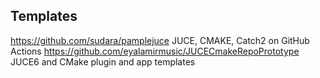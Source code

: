 ## Templates

https://github.com/sudara/pamplejuce JUCE, CMAKE, Catch2 on GitHub Actions
https://github.com/eyalamirmusic/JUCECmakeRepoPrototype JUCE6 and CMake plugin and app templates